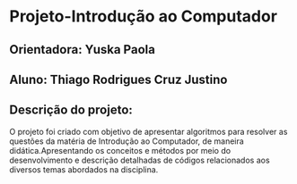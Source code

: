 # Projeto-Introdução ao Computador

## Orientadora: Yuska Paola
## Aluno: Thiago Rodrigues Cruz Justino

## Descrição do projeto:
O projeto foi criado com objetivo de apresentar algoritmos para resolver as questões da matéria de Introdução ao Computador, de maneira didática.Apresentando os conceitos e métodos por meio do desenvolvimento e descrição detalhadas de códigos relacionados aos diversos temas abordados na disciplina.
